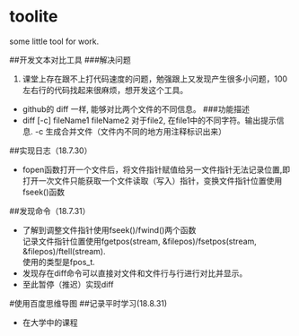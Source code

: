 # toolite
some little tool for work.

##开发文本对比工具
###解决问题
1. 课堂上存在跟不上打代码速度的问题，勉强跟上又发现产生很多小问题，100左右行的代码找起来很麻烦，想开发这个工具。 
- github的 diff 一样, 能够对比两个文件的不同信息。
###功能描述
- diff [-c] fileName1 fileName2
    对于file2, 在file1中的不同字符。输出提示信息.
    -c 生成合并文件（文件内不同的地方用注释标识出来）

##实现日志（18.7.30）
- fopen函数打开一个文件后，将文件指针赋值给另一文件指针无法记录位置,即打开一次文件只能获取一个文件读取（写入）指针，变换文件指针位置使用fseek()函数

##发现命令（18.7.31）
- 了解到调整文件指针使用fseek()/fwind()两个函数<br>
记录文件指针位置使用fgetpos(stream, &filepos)/fsetpos(stream, &filepos)/ftell(stream).<br>使用的类型是fpos_t.
- 发现存在diff命令可以直接对文件和文件行与行进行对比并显示。
- 至此暂停（推迟）实现diff

#使用百度思维导图
##记录平时学习(18.8.31)
- 在大学中的课程
